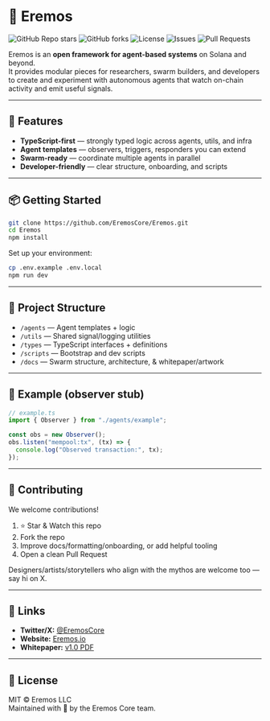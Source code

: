# 🌌 Eremos

![GitHub Repo stars](https://img.shields.io/github/stars/EremosCore/Eremos?style=social)
![GitHub forks](https://img.shields.io/github/forks/EremosCore/Eremos?style=social)
![License](https://img.shields.io/github/license/EremosCore/Eremos)
![Issues](https://img.shields.io/github/issues/EremosCore/Eremos)
![Pull Requests](https://img.shields.io/github/issues-pr/EremosCore/Eremos)

Eremos is an **open framework for agent-based systems** on Solana and beyond.  
It provides modular pieces for researchers, swarm builders, and developers to create and experiment with autonomous agents that watch on-chain activity and emit useful signals.

---

## 🚀 Features
- **TypeScript-first** — strongly typed logic across agents, utils, and infra  
- **Agent templates** — observers, triggers, responders you can extend  
- **Swarm-ready** — coordinate multiple agents in parallel  
- **Developer-friendly** — clear structure, onboarding, and scripts

---

## 📦 Getting Started

```bash
git clone https://github.com/EremosCore/Eremos.git
cd Eremos
npm install
```

Set up your environment:

```bash
cp .env.example .env.local
npm run dev
```

---

## 📂 Project Structure

- `/agents` — Agent templates + logic  
- `/utils` — Shared signal/logging utilities  
- `/types` — TypeScript interfaces + definitions  
- `/scripts` — Bootstrap and dev scripts  
- `/docs` — Swarm structure, architecture, & whitepaper/artwork

---

## 🧪 Example (observer stub)

```ts
// example.ts
import { Observer } from "./agents/example";

const obs = new Observer();
obs.listen("mempool:tx", (tx) => {
  console.log("Observed transaction:", tx);
});
```

---

## 🤝 Contributing

We welcome contributions!

1) ⭐ Star & Watch this repo  
2) Fork the repo  
3) Improve docs/formatting/onboarding, or add helpful tooling  
4) Open a clean Pull Request

Designers/artists/storytellers who align with the mythos are welcome too — say hi on X.

---

## 📎 Links

- **Twitter/X:** [@EremosCore](https://x.com/EremosCore)
- **Website:** [Eremos.io](https://www.eremos.io/)
- **Whitepaper:** [v1.0 PDF](docs/whitepaper.pdf)

---

## 📜 License
MIT © Eremos LLC  
Maintained with 💛 by the Eremos Core team.
